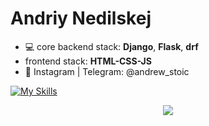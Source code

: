 # Andriy Nedilskej
* :computer: core backend stack: **Django**, **Flask**, **drf** 
* frontend stack: **HTML-CSS-JS**
*   :newspaper: Instagram | Telegram: @andrew_stoic



[![My Skills](https://skillicons.dev/icons?i=js,html,css)](https://skillicons.dev)


<p align="center">
  <a href="https://skillicons.dev">
    <img src="https://skillicons.dev/icons?i=git,docker,vim" />
  </a>
</p>
